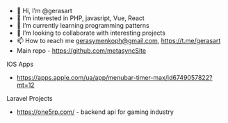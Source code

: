 - 👋 Hi, I’m @gerasart
- 👀 I’m interested in PHP, javasript, Vue, React
- 🌱 I’m currently learning programming patterns
- 💞️ I’m looking to collaborate with interesting projects
- 📫 How to reach me gerasymenkoph@gmail.com, https://t.me/gerasart
- Main repo - https://github.com/metasyncSite


IOS Apps
- https://apps.apple.com/ua/app/menubar-timer-max/id6749057822?mt=12

Laravel Projects
- https://one5rp.com/ - backend api for gaming industry
<!---
gerasart/gerasart is a ✨ special ✨ repository because its `README.md` (this file) appears on your GitHub profile.
You can click the Preview link to take a look at your changes.
--->
